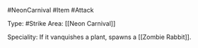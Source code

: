 #NeonCarnival #Item #Attack

Type: #Strike
Area: [[Neon Carnival]]

Speciality: If it vanquishes a plant, spawns a [[Zombie Rabbit]].